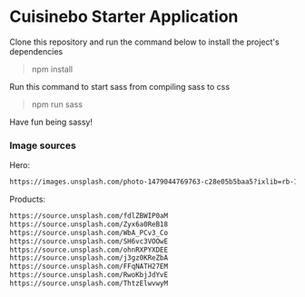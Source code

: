 # Cuisinebo Starter Application

Clone this repository and run the command below to install the project's dependencies

> npm install

Run this command to start sass from compiling sass to css

> npm run sass

Have fun being sassy!

### Image sources

Hero:

```bash
https://images.unsplash.com/photo-1479044769763-c28e05b5baa5?ixlib=rb-1.2.1&ixid=MnwxMjA3fDB8MHxwaG90by1wYWdlfHx8fGVufDB8fHx8&auto=format&fit=crop&w=2370&q=80
```

Products:

```bash
https://source.unsplash.com/fdlZBWIP0aM
https://source.unsplash.com/Zyx6a0ReB18
https://source.unsplash.com/WbA_PCv3_Co
https://source.unsplash.com/SH6vc3VOOwE
https://source.unsplash.com/ohnRXPYXDEE
https://source.unsplash.com/j3gz0KReZbA
https://source.unsplash.com/FFqNATH27EM
https://source.unsplash.com/RwoKbjJdYvE
https://source.unsplash.com/ThtzElwvwyM
```
